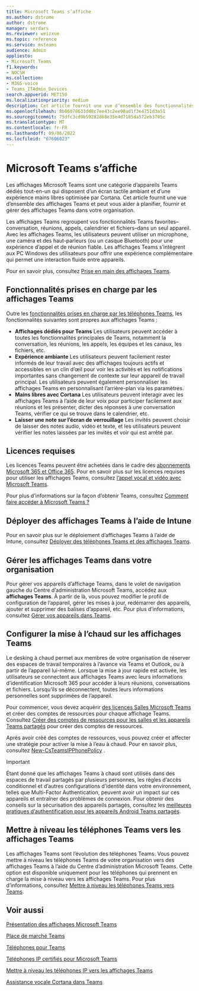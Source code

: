 ```yaml
---
title: Microsoft Teams s’affiche
ms.author: dstrome
author: dstrome
manager: serdars
ms.reviewer: weizxue
ms.topic: reference
ms.service: msteams
audience: Admin
appliesto:
- Microsoft Teams
f1.keywords:
- NOCSH
ms.collection:
- M365-voice
- Teams_ITAdmin_Devices
search.appverid: MET150
ms.localizationpriority: medium
description: Cet article fournit une vue d’ensemble des fonctionnalités prises en charge par les affichages Microsoft Teams.
ms.openlocfilehash: 8b06078633dd8c7ee43c2ee98ad1f3e4751d3a51
ms.sourcegitcommit: 75dfc3cd9b59282d68e35e4d7185da572eb3795c
ms.translationtype: MT
ms.contentlocale: fr-FR
ms.lasthandoff: 09/06/2022
ms.locfileid: "67606023"
---
```

# <a name="microsoft-teams-displays"></a>Microsoft Teams s’affiche

Les affichages Microsoft Teams sont une catégorie d’appareils Teams dédiés tout-en-un qui disposent d’un écran tactile ambiant et d’une expérience mains libres optimisée par Cortana. Cet article fournit une vue d’ensemble des affichages Teams et peut vous aider à planifier, fournir et gérer des affichages Teams dans votre organisation.

Les affichages Teams regroupent vos fonctionnalités Teams favorites&ndash;conversation, réunions, appels, calendrier et fichiers&ndash;dans un seul appareil. Avec les affichages Teams, les utilisateurs peuvent utiliser un microphone, une caméra et des haut-parleurs (ou un casque Bluetooth) pour une expérience d’appel et de réunion fiable. Les affichages Teams s’intègrent aux PC Windows des utilisateurs pour offrir une expérience complémentaire qui permet une interaction fluide entre appareils.

Pour en savoir plus, consultez [Prise en main des affichages Teams](https://support.microsoft.com/office/get-started-with-teams-displays-ff299825-7f13-4528-96c2-1d3437e6d4e6).

## <a name="features-supported-by-teams-displays"></a>Fonctionnalités prises en charge par les affichages Teams

Outre les [fonctionnalités prises en charge par les téléphones Teams](phones-for-teams.md#features-supported-by-teams-phones), les fonctionnalités suivantes sont propres aux affichages Teams :

- **Affichages dédiés pour Teams** Les utilisateurs peuvent accéder à toutes les fonctionnalités principales de Teams, notamment la conversation, les réunions, les appels, les équipes et les canaux, les fichiers, etc.
- **Expérience ambiante** Les utilisateurs peuvent facilement rester informés de leur travail avec des affichages toujours actifs et accessibles en un clin d’œil pour voir les activités et les notifications importantes sans changement de contexte sur leur appareil de travail principal. Les utilisateurs peuvent également personnaliser les affichages Teams en personnalisant l’arrière-plan via les paramètres.
- **Mains libres avec Cortana** Les utilisateurs peuvent interagir avec les affichages Teams à l’aide de leur voix pour participer facilement aux réunions et les présenter, dicter des réponses à une conversation Teams, vérifier ce qui se trouve dans le calendrier, etc.
- **Laisser une note sur l’écran de verrouillage** Les invités peuvent choisir de laisser des notes audio, vidéo et texte, et les utilisateurs peuvent vérifier les notes laissées par les invités et voir qui est arrêté par.  

## <a name="required-licenses"></a>Licences requises

Les licences Teams peuvent être achetées dans le cadre des [abonnements Microsoft 365 et Office 365](/office365/servicedescriptions/teams-service-description). Pour en savoir plus sur les licences requises pour utiliser les affichages Teams, consultez [l’appel vocal et vidéo avec Microsoft Teams](https://products.office.com/microsoft-teams/voice-calling).

Pour plus d’informations sur la façon d’obtenir Teams, consultez [Comment faire accéder à Microsoft Teams ?](https://support.office.com/article/fc7f1634-abd3-4f26-a597-9df16e4ca65b)

## <a name="deploy-teams-displays-using-intune"></a>Déployer des affichages Teams à l’aide de Intune

Pour en savoir plus sur le déploiement d’affichages Teams à l’aide de Intune, consultez [Déployer des téléphones Teams et des affichages Teams](phones-displays-deploy.md).

## <a name="manage-teams-displays-in-your-organization"></a>Gérer les affichages Teams dans votre organisation

Pour gérer vos appareils d’affichage Teams, dans le volet de navigation gauche du Centre d’administration Microsoft Teams, accédez aux **affichages Teams**. À partir de là, vous pouvez modifier le profil de configuration de l’appareil, gérer les mises à jour, redémarrer des appareils, ajouter et supprimer des balises d’appareil, etc. Pour plus d’informations, consultez [Gérer vos appareils dans Teams](device-management.md).

## <a name="set-up-hot-desking-on-teams-displays"></a>Configurer la mise à l’chaud sur les affichages Teams

Le desking à chaud permet aux membres de votre organisation de réserver des espaces de travail temporaires à l’avance via Teams et Outlook, ou à partir de l’appareil lui-même. Lorsque la mise à jour rapide est activée, les utilisateurs se connectent aux affichages Teams avec leurs informations d’identification Microsoft 365 pour accéder à leurs réunions, conversations et fichiers. Lorsqu’ils se déconnectent, toutes leurs informations personnelles sont supprimées de l’appareil.

Pour commencer, vous devez acquérir [des licences Salles Microsoft Teams](../rooms/rooms-licensing.md) et créer des comptes de ressources pour chaque affichage Teams. Consultez [Créer des comptes de ressources pour les salles et les appareils Teams partagés](../rooms/with-office-365.md) pour créer des comptes de ressources.

Après avoir créé des comptes de ressources, vous pouvez créer et affecter une stratégie pour activer la mise à l’eau à chaud. Pour en savoir plus, consultez [New-CsTeamsIPPhonePolicy](/powershell/module/skype/new-csteamsipphonepolicy) .

> [!IMPORTANT]
> Étant donné que les affichages Teams à chaud sont utilisés dans des espaces de travail partagés par plusieurs personnes, les règles d’accès conditionnel et d’autres configurations d’identité dans votre environnement, telles que Multi-Factor Authentication, peuvent avoir un impact sur ces appareils et entraîner des problèmes de connexion. Pour obtenir des conseils sur la sécurisation des appareils partagés, consultez les [meilleures pratiques d’authentification pour les appareils Android Teams partagés](authentication-best-practices-for-android-devices.md).

## <a name="upgrade-teams-phones-to-teams-displays"></a>Mettre à niveau les téléphones Teams vers les affichages Teams

Les affichages Teams sont l’évolution des téléphones Teams. Vous pouvez mettre à niveau les téléphones Teams de votre organisation vers des affichages Teams à l’aide du Centre d’administration Microsoft Teams. Cette option est disponible uniquement pour les téléphones qui prennent en charge la mise à niveau vers les affichages Teams. Pour plus d’informations, consultez [Mettre à niveau les téléphones Teams vers Teams](upgrade-phones-to-displays.md).

## <a name="see-also"></a>Voir aussi

[Présentation des affichages Microsoft Teams](https://techcommunity.microsoft.com/t5/microsoft-teams-blog/introducing-microsoft-teams-displays/ba-p/1505437)

[Place de marché Teams](https://office.com/teamsdevices)

[Téléphones pour Teams](phones-for-teams.md)

[Téléphones IP certifiés pour Microsoft Teams](teams-ip-phones.md)

[Mettre à niveau les téléphones IP vers les affichages Teams](upgrade-phones-to-displays.md)

[Assistance vocale Cortana dans Teams](../cortana-in-teams.md)
